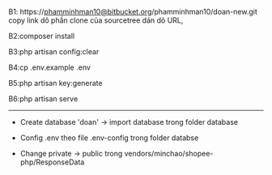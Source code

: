 
B1: https://phamminhman10@bitbucket.org/phamminhman10/doan-new.git copy link dô phần clone của sourcetree dán dô URL,


B2:composer install


B3:php artisan config:clear


B4:cp .env.example .env


B5:php artisan key:generate


B6:php artisan serve



-------------------------------------------------------------------------------------------------------------------------
* Create database 'doan' -> import database trong folder database

* Config .env theo file .env-config trong folder databse

* Change private -> public trong vendors/minchao/shopee-php/ResponseData



